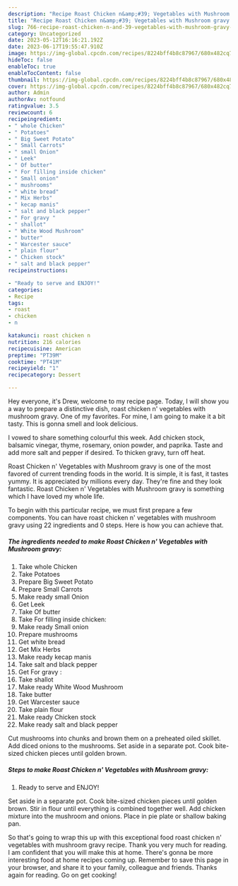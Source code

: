 ```yaml
---
description: "Recipe Roast Chicken n&amp;#39; Vegetables with Mushroom gravy yang Very Delicious"
title: "Recipe Roast Chicken n&amp;#39; Vegetables with Mushroom gravy yang Very Delicious"
slug: 766-recipe-roast-chicken-n-and-39-vegetables-with-mushroom-gravy-yang-very-delicious
category: Uncategorized
date: 2023-05-12T16:16:21.192Z
date: 2023-06-17T19:55:47.910Z
image: https://img-global.cpcdn.com/recipes/8224bff4b8c87967/680x482cq70/roast-chicken-n-vegetables-with-mushroom-gravy-recipe-main-photo.jpg
hideToc: false
enableToc: true
enableTocContent: false
thumbnail: https://img-global.cpcdn.com/recipes/8224bff4b8c87967/680x482cq70/roast-chicken-n-vegetables-with-mushroom-gravy-recipe-main-photo.jpg
cover: https://img-global.cpcdn.com/recipes/8224bff4b8c87967/680x482cq70/roast-chicken-n-vegetables-with-mushroom-gravy-recipe-main-photo.jpg
author: Admin
authorAv: notfound
ratingvalue: 3.5
reviewcount: 6
recipeingredient:
- " whole Chicken"
- " Potatoes"
- " Big Sweet Potato"
- " Small Carrots"
- " small Onion"
- " Leek"
- " Of butter"
- " For filling inside chicken"
- " Small onion"
- " mushrooms"
- " white bread"
- " Mix Herbs"
- " kecap manis"
- " salt and black pepper"
- " For gravy "
- " shallot"
- " White Wood Mushroom"
- " butter"
- " Warcester sauce"
- " plain flour"
- " Chicken stock"
- " salt and black pepper"
recipeinstructions:

- "Ready to serve and ENJOY!"
categories:
- Recipe
tags:
- roast
- chicken
- n

katakunci: roast chicken n 
nutrition: 216 calories
recipecuisine: American
preptime: "PT39M"
cooktime: "PT41M"
recipeyield: "1"
recipecategory: Dessert

---
```



Hey everyone, it's Drew, welcome to my recipe page. Today, I will show you a way to prepare a distinctive dish, roast chicken n&#39; vegetables with mushroom gravy. One of my favorites. For mine, I am going to make it a bit tasty. This is gonna smell and look delicious.

I vowed to share something colourful this week. Add chicken stock, balsamic vinegar, thyme, rosemary, onion powder, and paprika. Taste and add more salt and pepper if desired. To thicken gravy, turn off heat.

Roast Chicken n&#39; Vegetables with Mushroom gravy is one of the most favored of current trending foods in the world. It is simple, it is fast, it tastes yummy. It is appreciated by millions every day. They're fine and they look fantastic. Roast Chicken n&#39; Vegetables with Mushroom gravy is something which I have loved my whole life.


To begin with this particular recipe, we must first prepare a few components. You can have roast chicken n&#39; vegetables with mushroom gravy using 22 ingredients and 0 steps. Here is how you can achieve that.

<!--inarticleads1-->

##### The ingredients needed to make Roast Chicken n&#39; Vegetables with Mushroom gravy:

1. Take  whole Chicken
1. Take  Potatoes
1. Prepare  Big Sweet Potato
1. Prepare  Small Carrots
1. Make ready  small Onion
1. Get  Leek
1. Take  Of butter
1. Take  For filling inside chicken:
1. Make ready  Small onion
1. Prepare  mushrooms
1. Get  white bread
1. Get  Mix Herbs
1. Make ready  kecap manis
1. Take  salt and black pepper
1. Get  For gravy :
1. Take  shallot
1. Make ready  White Wood Mushroom
1. Take  butter
1. Get  Warcester sauce
1. Take  plain flour
1. Make ready  Chicken stock
1. Make ready  salt and black pepper


Cut mushrooms into chunks and brown them on a preheated oiled skillet. Add diced onions to the mushrooms. Set aside in a separate pot. Cook bite-sized chicken pieces until golden brown. 

<!--inarticleads2-->

##### Steps to make Roast Chicken n&#39; Vegetables with Mushroom gravy:


1. Ready to serve and ENJOY!

Set aside in a separate pot. Cook bite-sized chicken pieces until golden brown. Stir in flour until everything is combined together well. Add chicken mixture into the mushroom and onions. Place in pie plate or shallow baking pan. 

So that's going to wrap this up with this exceptional food roast chicken n&#39; vegetables with mushroom gravy recipe. Thank you very much for reading. I am confident that you will make this at home. There's gonna be more interesting food at home recipes coming up. Remember to save this page in your browser, and share it to your family, colleague and friends. Thanks again for reading. Go on get cooking!
